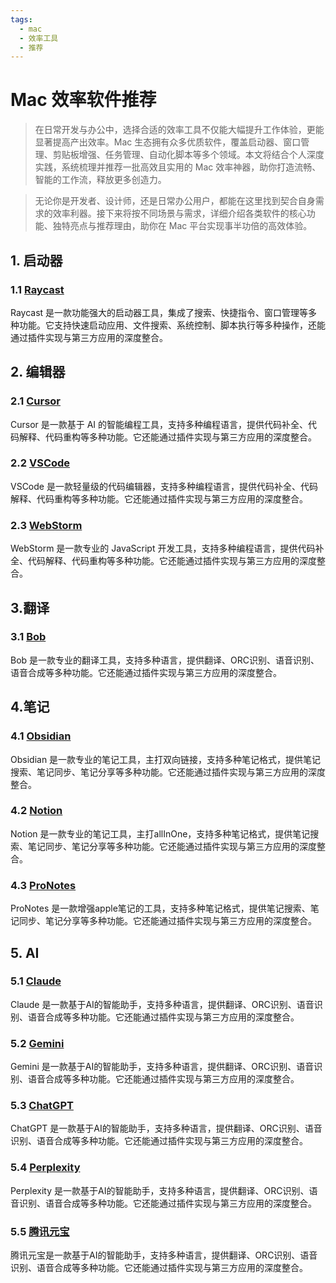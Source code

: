 ```yaml
---
tags:
  - mac
  - 效率工具
  - 推荐
---
```


# Mac 效率软件推荐

>在日常开发与办公中，选择合适的效率工具不仅能大幅提升工作体验，更能显著提高产出效率。Mac 生态拥有众多优质软件，覆盖启动器、窗口管理、剪贴板增强、任务管理、自动化脚本等多个领域。本文将结合个人深度实践，系统梳理并推荐一批高效且实用的 Mac 效率神器，助你打造流畅、智能的工作流，释放更多创造力。

>无论你是开发者、设计师，还是日常办公用户，都能在这里找到契合自身需求的效率利器。接下来将按不同场景与需求，详细介绍各类软件的核心功能、独特亮点与推荐理由，助你在 Mac 平台实现事半功倍的高效体验。


## 1. 启动器

### 1.1 [Raycast](../tool/raycast.md)

Raycast 是一款功能强大的启动器工具，集成了搜索、快捷指令、窗口管理等多种功能。它支持快速启动应用、文件搜索、系统控制、脚本执行等多种操作，还能通过插件实现与第三方应用的深度整合。



## 2. 编辑器

### 2.1 [Cursor](https://www.cursor.com/)

Cursor 是一款基于 AI 的智能编程工具，支持多种编程语言，提供代码补全、代码解释、代码重构等多种功能。它还能通过插件实现与第三方应用的深度整合。

### 2.2 [VSCode](https://code.visualstudio.com/)

VSCode 是一款轻量级的代码编辑器，支持多种编程语言，提供代码补全、代码解释、代码重构等多种功能。它还能通过插件实现与第三方应用的深度整合。

### 2.3 [WebStorm](https://www.jetbrains.com/webstorm/)

WebStorm 是一款专业的 JavaScript 开发工具，支持多种编程语言，提供代码补全、代码解释、代码重构等多种功能。它还能通过插件实现与第三方应用的深度整合。


## 3.翻译

### 3.1 [Bob](https://bobtranslate.com/)

Bob 是一款专业的翻译工具，支持多种语言，提供翻译、ORC识别、语音识别、语音合成等多种功能。它还能通过插件实现与第三方应用的深度整合。



## 4.笔记

### 4.1 [Obsidian](https://obsidian.md/)

Obsidian 是一款专业的笔记工具，主打双向链接，支持多种笔记格式，提供笔记搜索、笔记同步、笔记分享等多种功能。它还能通过插件实现与第三方应用的深度整合。

### 4.2 [Notion](https://www.notion.so/)

Notion 是一款专业的笔记工具，主打allInOne，支持多种笔记格式，提供笔记搜索、笔记同步、笔记分享等多种功能。它还能通过插件实现与第三方应用的深度整合。

### 4.3 [ProNotes](https://www.pronotes.app/)

ProNotes 是一款增强apple笔记的工具，支持多种笔记格式，提供笔记搜索、笔记同步、笔记分享等多种功能。它还能通过插件实现与第三方应用的深度整合。



## 5. AI

### 5.1 [Claude](https://www.anthropic.com/claude)

Claude 是一款基于AI的智能助手，支持多种语言，提供翻译、ORC识别、语音识别、语音合成等多种功能。它还能通过插件实现与第三方应用的深度整合。

### 5.2 [Gemini](https://www.google.com/gemini)

Gemini 是一款基于AI的智能助手，支持多种语言，提供翻译、ORC识别、语音识别、语音合成等多种功能。它还能通过插件实现与第三方应用的深度整合。

### 5.3 [ChatGPT](https://www.openai.com/chatgpt)

ChatGPT 是一款基于AI的智能助手，支持多种语言，提供翻译、ORC识别、语音识别、语音合成等多种功能。它还能通过插件实现与第三方应用的深度整合。

### 5.4 [Perplexity](https://www.perplexity.ai)

Perplexity 是一款基于AI的智能助手，支持多种语言，提供翻译、ORC识别、语音识别、语音合成等多种功能。它还能通过插件实现与第三方应用的深度整合。

### 5.5 [腾讯元宝](https://yuanbao.tencent.com)

腾讯元宝是一款基于AI的智能助手，支持多种语言，提供翻译、ORC识别、语音识别、语音合成等多种功能。它还能通过插件实现与第三方应用的深度整合。



